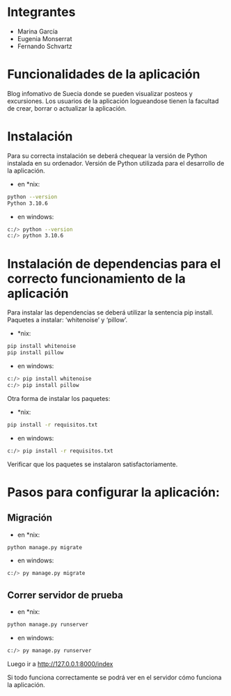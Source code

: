 # Integrantes

- Marina García
- Eugenia Monserrat 
- Fernando Schvartz

# Funcionalidades de la aplicación
Blog infomativo de Suecia donde se pueden visualizar posteos y excursiones.
Los usuarios de la aplicación logueandose tienen la facultad de crear, borrar o actualizar la aplicación.

# Instalación
Para su correcta instalación se deberá chequear la versión de Python instalada en su ordenador.
Versión de Python utilizada para el desarrollo de la aplicación.

- en *nix:

```bash 
python --version
Python 3.10.6
```
- en windows:
```bash
c:/> python --version
c:/> python 3.10.6
```
# Instalación de dependencias para el correcto funcionamiento de la aplicación
Para instalar las dependencias se deberá utilizar la sentencia pip install.
Paquetes a instalar: ‘whitenoise’ y  ‘pillow’.

- *nix:
```bash
pip install whitenoise
pip install pillow
```
- en windows:
```bash
c:/> pip install whitenoise
c:/> pip install pillow
```
Otra forma de instalar los paquetes:

- *nix:
```bash
pip install -r requisitos.txt
```
- en windows:
```bash
c:/> pip install -r requisitos.txt
```

Verificar que los paquetes se instalaron satisfactoriamente.

# Pasos para configurar la aplicación:

## Migración

- en *nix:
```bash
python manage.py migrate
```

- en windows:
```bash
c:/> py manage.py migrate
```

## Correr servidor de prueba

- en *nix:
```bash
python manage.py runserver
```
- en windows:
```bash
c:/> py manage.py runserver
```

Luego ir a http://127.0.0.1:8000/index

Si todo funciona correctamente se podrá ver en el servidor cómo funciona la aplicación.

